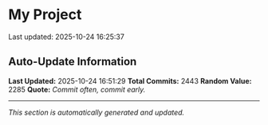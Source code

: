 # My Project


Last updated: 2025-10-24 16:25:37


















































































































































































































































































































































































































































































































































































































































































































































































































































































































































































































































































































































































































































































































































































































































































































































































































































































































































































































































































































































































































































































































































































































































































































































































































































































































































































































































































































































































































































































































































## Auto-Update Information

**Last Updated:** 2025-10-24 16:51:29
**Total Commits:** 2443
**Random Value:** 2285
**Quote:** _Commit often, commit early._

---
_This section is automatically generated and updated._